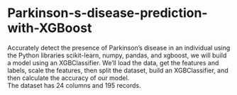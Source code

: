 # Parkinson-s-disease-prediction-with-XGBoost
Accurately detect the presence of Parkinson’s disease in an individual using the Python libraries scikit-learn, numpy, pandas, and xgboost, we will build a model using an XGBClassifier. We’ll load the data, get the features and labels, scale the features, then split the dataset, build an XGBClassifier, and then calculate the accuracy of our model.<br>
The dataset has 24 columns and 195 records.
